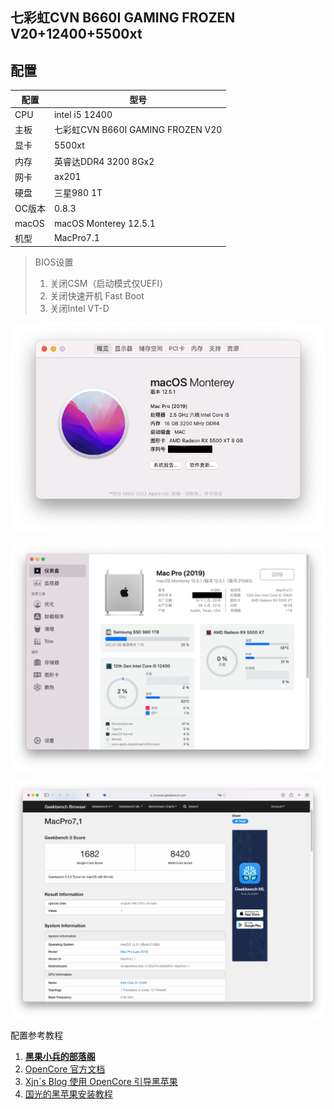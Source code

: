 ## **七彩虹CVN B660I GAMING FROZEN V20+12400+5500xt**

## 配置

| 配置   | 型号                              |
| ------ | --------------------------------- |
| CPU    | intel i5 12400                    |
| 主板   | 七彩虹CVN B660I GAMING FROZEN V20 |
| 显卡   | 5500xt                            |
| 内存   | 英睿达DDR4 3200 8Gx2              |
| 网卡   | ax201                             |
| 硬盘   | 三星980 1T                        |
| OC版本 | 0.8.3                             |
| macOS  | macOS Monterey 12.5.1             |
| 机型   | MacPro7.1                         |

> BIOS设置
>
> 1. 关闭CSM（启动模式仅UEFI）
> 2. 关闭快速开机 Fast Boot
> 3. 关闭Intel VT-D

![截屏2022-08-28 09.13.31](README.assets/%E6%88%AA%E5%B1%8F2022-08-28%2009.17.58.png)

![截屏2022-08-28 09.13.31](README.assets/%E6%88%AA%E5%B1%8F2022-08-28%2009.13.31.png)

![截屏2022-08-28 09.24.39](README.assets/%E6%88%AA%E5%B1%8F2022-08-28%2009.24.39.png)

配置参考教程

1. [**黑果小兵的部落阁**](https://blog.daliansky.net/)
2. [OpenCore 官方文档](https://github.com/acidanthera/OpenCorePkg/blob/master/Docs/Configuration.pdf)
3. [Xjn´s Blog 使用 OpenCore 引导黑苹果](https://blog.xjn819.com/post/opencore-guide.html)
4. [国光的黑苹果安装教程](https://apple.sqlsec.com)

